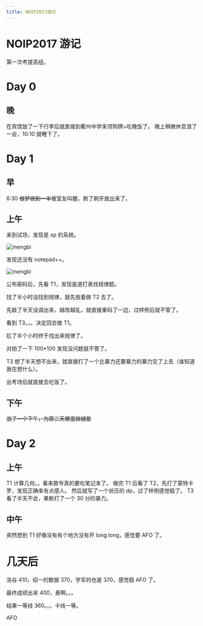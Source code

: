 ```yaml
---
title: NOIP2017游记
---
```


# NOIP2017 游记

<script setup>
import VueMetadata from "@/components/metadata/Metadata.vue"
</script>

<vue-metadata author="swwind" time="2017-11-11">
</vue-metadata>

第一次考提高组。

# Day 0

## 晚

在宾馆放了一下行李后就直接到衢州中学来领狗牌+吃晚饭了。
晚上稍微休息<span class="truth">浪</span>了一会，10:10 就睡下了。

# Day 1

## 早

6:30 ~~做梦做到一半~~被室友叫醒，刷了刷牙就出来了。

## 上午

来到试场，发现是 xp 的系统。

![mengbi](/assets/mengbi.jpg)

发现还没有 notepad++。

![mengbi](/assets/mengbi.jpg)

公布密码后，先看 T1，发现是道打表找规律题。

找了半小时没找到规律，就先放着做 T2 去了。

先敲了半天没调出来，越改越乱，就直接重码了一边，过样例后就不管了。

看到 T3。。。决定回去做 T1。

肛了半个小时终于找出来规律了。

对拍了一下 100\*100 发现没问题就不管了。

T3 想了半天想不出来，就直接打了一个比暴力还要暴力的暴力交了上去（谁知道我在想什么）。

出考场后就直接去吃饭了。

## 下午

~~浪了一个下午，为第二天爆蛋做铺垫~~

# Day 2

## 上午

T1 计算几何。。看来敦爷真的要吃笔记本了。
做完 T1 后看了 T2，先打了蒙特卡罗，发现正确率有点感人。
然后就写了一个状压的 dp，过了样例感觉稳了。
T3 看了半天不会，果断打了一个 30 分的暴力。

## 中午

突然想到 T1 好像没有有个地方没有开 long long，感觉要 AFO 了。

# 几天后

洛谷 410，绍一的数据 370，学军的也是 370，感觉稳 AFO 了。

最终成绩出来 400，悬啊。。。

结果一等线 360。。。卡线一等。

AFO
